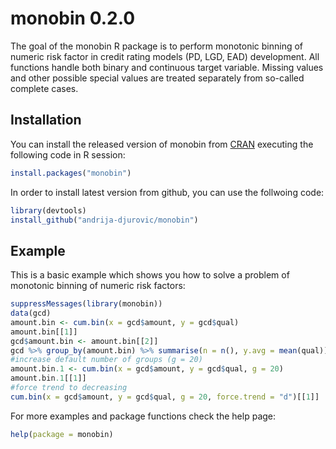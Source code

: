 # monobin 0.2.0

<!-- badges: start -->
<!-- badges: end -->

The goal of the monobin R package is to perform monotonic binning of numeric risk factor in credit 
rating models (PD, LGD, EAD) development. All functions handle both binary and 
continuous target variable. Missing values and other possible special values are treated 
separately from so-called complete cases.

## Installation

You can install the released version of monobin from [CRAN](https://CRAN.R-project.org) executing the following code in R session:

``` r
install.packages("monobin")
```
In order to install latest version from github, you can use the follwoing code:
```r
library(devtools)
install_github("andrija-djurovic/monobin")
```

## Example

This is a basic example which shows you how to solve a problem of monotonic binning of numeric risk factors:

``` r
suppressMessages(library(monobin))
data(gcd)
amount.bin <- cum.bin(x = gcd$amount, y = gcd$qual)
amount.bin[[1]]
gcd$amount.bin <- amount.bin[[2]]
gcd %>% group_by(amount.bin) %>% summarise(n = n(), y.avg = mean(qual))
#increase default number of groups (g = 20)
amount.bin.1 <- cum.bin(x = gcd$amount, y = gcd$qual, g = 20)
amount.bin.1[[1]]
#force trend to decreasing
cum.bin(x = gcd$amount, y = gcd$qual, g = 20, force.trend = "d")[[1]]
```
For more examples and package functions check the help page:
```r
help(package = monobin)
```




